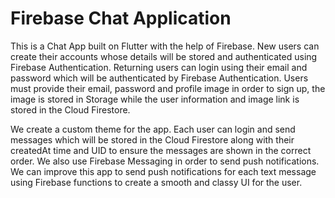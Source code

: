 # Firebase Chat Application

This is a Chat App built on Flutter with the help of Firebase.
New users can create their accounts whose details will be stored and authenticated using Firebase Authentication.
Returning users can login using their email and password which will be authenticated by Firebase Authentication.
Users must provide their email, password and profile image in order to sign up, the image is stored in Storage while the user information and image link is stored in the Cloud Firestore. 

We create a custom theme for the app. 
Each user can login and send messages which will be stored in the Cloud Firestore along with their createdAt time and UID to ensure the messages are shown in the correct order. We also use Firebase Messaging in order to send push notifications.
We can improve this app to send push notifications for each text message using Firebase functions to create a smooth and classy UI for the user.
